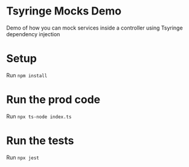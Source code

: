 # Tsyringe Mocks Demo
Demo of how you can mock services inside a controller using Tsyringe dependency injection

# Setup
Run `npm install`

# Run the prod code
Run `npx ts-node index.ts`

# Run the tests
Run `npx jest`
